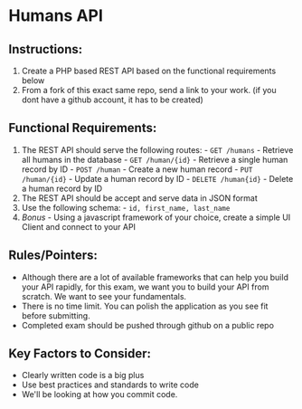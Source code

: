 # Humans API

## Instructions:

  1. Create a PHP based REST API based on the functional requirements below
  2. From a fork of this exact same repo, send a link to your work. (if you dont have a github account, it has to be created)

## Functional Requirements:
  1. The REST API should serve the following routes:
    - `GET /humans` - Retrieve all humans in the database
    - `GET /human/{id}` - Retrieve a single human record by ID
    - `POST /human` - Create a new human record
    - `PUT /human/{id}` - Update a human record by ID
    - `DELETE /human{id}` - Delete a human record by ID
  2. The REST API should be accept and serve data in JSON format
  3. Use the following schema:
    - `id, first_name, last_name`
  4. *Bonus* - Using a javascript framework of your choice, create a simple UI Client and connect to your API

## Rules/Pointers:
  - Although there are a lot of available frameworks that can help you build your API rapidly, for this exam, we want you to build your API from scratch. We want to see your fundamentals.
  - There is no time limit. You can polish the application as you see fit before submitting.
  - Completed exam should be pushed through github on a public repo
  
## Key Factors to Consider:
  - Clearly written code is a big plus
  - Use best practices and standards to write code
  - We'll be looking at how you commit code.
